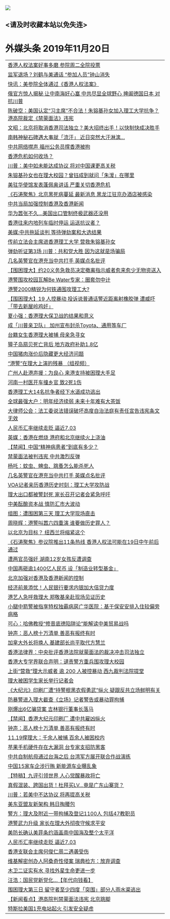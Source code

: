 
<tr>
  <td align=center><img src="https://cdn.jsdelivr.net/gh/gyoupiodf/im1/%E5%BE%AE%E4%BF%A1%E8%AF%B4%E6%98%8E4.jpg" /></td>  
</tr>

## <请及时收藏本站以免失连> </a>
# 外媒头条 2019年11月20日</a>

<table>



<tr><td colspan="2" align="left"><a href="https://xball.casa/oo.aspx?name=c1097145&key=eqxowaguscvmxdgc&from=yy">香港人权法案好事多磨 参院周二全院投票</a></td></tr>


<tr><td colspan="2" align="left"><a href="https://xball.casa/oo.aspx?name=c1097211&key=eqxowaguscvmxdgc&from=yy">监军退场？刘鹤与美通话 “参加人员”钟山消失</a></td></tr>


<tr><td colspan="2" align="left"><a href="https://xball.casa/oo.aspx?name=c1097226&key=eqxowaguscvmxdgc&from=yy">快讯：美参院全体通过《香港人权法案》</a></td></tr>


<tr><td colspan="2" align="left"><a href="https://xball.casa/oo.aspx?name=c1097166&key=eqxowaguscvmxdgc&from=yy">俄官方惊人揭秘 让中南海好心塞 中共尽显全球野心 捭阖德国日本 对抗川普</a></td></tr>


<tr><td colspan="2" align="left"><a href="https://xball.casa/oo.aspx?name=c1097176&key=eqxowaguscvmxdgc&from=yy">陈破空：美国认定“习主席”不合法！朱镕基孙女加入理工大学抗争？港高院裁定《禁蒙面法》违宪</a></td></tr>


<tr><td colspan="2" align="left"><a href="https://xball.casa/oo.aspx?name=c1097229&key=eqxowaguscvmxdgc&from=yy">文昭：北京将取消香港司法独立？美大招终出手！以快制快成决胜手</a></td></tr>


<tr><td colspan="2" align="left"><a href="https://xball.casa/oo.aspx?name=c1097159&key=eqxowaguscvmxdgc&from=yy">南韩神秘石碑遇大事就「流汗」 近日突然大汗淋漓…</a></td></tr>


<tr><td colspan="2" align="left"><a href="https://xball.casa/oo.aspx?name=c1097205&key=eqxowaguscvmxdgc&from=yy">中共网络噤声 福州公务员撑香港被拘</a></td></tr>


<tr><td colspan="2" align="left"><a href="https://xball.casa/oo.aspx?name=c1097204&key=eqxowaguscvmxdgc&from=yy">香港危机如何收场？</a></td></tr>


<tr><td colspan="2" align="left"><a href="https://xball.casa/oo.aspx?name=c1097185&key=eqxowaguscvmxdgc&from=yy">川普：美中如未能达成协议 将对中国课更高关税</a></td></tr>


<tr><td colspan="2" align="left"><a href="https://xball.casa/oo.aspx?name=c1097161&key=eqxowaguscvmxdgc&from=yy">朱镕基孙女也在理大校园？曾钰成到就问「朱湲」在哪里</a></td></tr>


<tr><td colspan="2" align="left"><a href="https://xball.casa/oo.aspx?name=c1097146&key=eqxowaguscvmxdgc&from=yy">美驻华使馆发表蓬佩奥讲话 严重关切香港危机</a></td></tr>


<tr><td colspan="2" align="left"><a href="https://xball.casa/oo.aspx?name=c1097183&key=eqxowaguscvmxdgc&from=yy">《石涛聚焦》北京黑死病蔓延 最新消息 黑龙江驻京办酒店被感染</a></td></tr>


<tr><td colspan="2" align="left"><a href="https://xball.casa/oo.aspx?name=c1097210&key=eqxowaguscvmxdgc&from=yy">中共当局加强控制香港及香港新闻</a></td></tr>


<tr><td colspan="2" align="left"><a href="https://xball.casa/oo.aspx?name=c1097147&key=eqxowaguscvmxdgc&from=yy">华为嚣张不久…美国出口管制终极武器还没用</a></td></tr>


<tr><td colspan="2" align="left"><a href="https://xball.casa/oo.aspx?name=c1097153&key=eqxowaguscvmxdgc&from=yy">香港往来内地列车临时停运 运送抗议者？</a></td></tr>


<tr><td colspan="2" align="left"><a href="https://xball.casa/oo.aspx?name=c1097212&key=eqxowaguscvmxdgc&from=yy">美媒:中共拖延谈判 等待弹劾案和大选结果</a></td></tr>


<tr><td colspan="2" align="left"><a href="https://xball.casa/oo.aspx?name=c1097178&key=eqxowaguscvmxdgc&from=yy">传前立法会主席进香港理工大学 营救朱镕基孙女</a></td></tr>


<tr><td colspan="2" align="left"><a href="https://xball.casa/oo.aspx?name=c1097177&key=eqxowaguscvmxdgc&from=yy">弹劾听证第3场 川普：共和党大胜 因为这就是场骗局</a></td></tr>


<tr><td colspan="2" align="left"><a href="https://xball.casa/oo.aspx?name=c1097143&key=eqxowaguscvmxdgc&from=yy">几名英警官在港充当中共打手 英媒点名批评</a></td></tr>


<tr><td colspan="2" align="left"><a href="https://xball.casa/oo.aspx?name=c1097223&key=eqxowaguscvmxdgc&from=yy">【围困理大】约20义务急救员决定撤离指示威者愈来愈少无物资送入</a></td></tr>


<tr><td colspan="2" align="left"><a href="https://xball.casa/oo.aspx?name=c1097202&key=eqxowaguscvmxdgc&from=yy">港警围攻校园瓦解Be Water专家：圈套勿中计</a></td></tr>


<tr><td colspan="2" align="left"><a href="https://xball.casa/oo.aspx?name=c1097200&key=eqxowaguscvmxdgc&from=yy">港警2000精锐为何铁通围攻理工大?</a></td></tr>


<tr><td colspan="2" align="left"><a href="https://xball.casa/oo.aspx?name=c1097222&key=eqxowaguscvmxdgc&from=yy">【围困理大】19 人控暴动 投诉说普通话警近距离射橡胶弹 遭威吓「带去新屋岭鸡奸」</a></td></tr>


<tr><td colspan="2" align="left"><a href="https://xball.casa/oo.aspx?name=c1097182&key=eqxowaguscvmxdgc&from=yy">夏小强：香港理大保卫战的结果和意义</a></td></tr>


<tr><td colspan="2" align="left"><a href="https://xball.casa/oo.aspx?name=c1097149&key=eqxowaguscvmxdgc&from=yy">成「川普亲卫队」 加州宣布封杀Toyota、通用等车厂</a></td></tr>


<tr><td colspan="2" align="left"><a href="https://xball.casa/oo.aspx?name=c1097206&key=eqxowaguscvmxdgc&from=yy">台籍女生香港理大被捕 母亲急寻女</a></td></tr>


<tr><td colspan="2" align="left"><a href="https://xball.casa/oo.aspx?name=c1097173&key=eqxowaguscvmxdgc&from=yy">獐子岛扇贝死亡背后 地方政府补助1.8亿</a></td></tr>


<tr><td colspan="2" align="left"><a href="https://xball.casa/oo.aspx?name=c1097224&key=eqxowaguscvmxdgc&from=yy">中国猪肉涨价后隐藏更大经济问题</a></td></tr>


<tr><td colspan="2" align="left"><a href="https://xball.casa/oo.aspx?name=c1097203&key=eqxowaguscvmxdgc&from=yy">“港警”在理大上演的残暴 （组视频）</a></td></tr>


<tr><td colspan="2" align="left"><a href="https://xball.casa/oo.aspx?name=c1097198&key=eqxowaguscvmxdgc&from=yy">广州人赴港声援：为良心 来港支持被困理大手足</a></td></tr>


<tr><td colspan="2" align="left"><a href="https://xball.casa/oo.aspx?name=c1097026&key=eqxowaguscvmxdgc&from=yy">河南一村医开车撞乡官 致2死1伤</a></td></tr>


<tr><td colspan="2" align="left"><a href="https://xball.casa/oo.aspx?name=c1097152&key=eqxowaguscvmxdgc&from=yy">香港理工大14名抗争者经下水道成功逃出</a></td></tr>


<tr><td colspan="2" align="left"><a href="https://xball.casa/oo.aspx?name=c1097170&key=eqxowaguscvmxdgc&from=yy">全球最强大户：明年经济续弱 未来十年难有大茶饭</a></td></tr>


<tr><td colspan="2" align="left"><a href="https://xball.casa/oo.aspx?name=c1097218&key=eqxowaguscvmxdgc&from=yy">大律师公会：法工委说法错误破坏高度自治法庭有责任宣告违宪条文无效</a></td></tr>


<tr><td colspan="2" align="left"><a href="https://xball.casa/oo.aspx?name=c1097181&key=eqxowaguscvmxdgc&from=yy">人民币汇率继续走贬 逼近7.03</a></td></tr>


<tr><td colspan="2" align="left"><a href="https://xball.casa/oo.aspx?name=c1097163&key=eqxowaguscvmxdgc&from=yy">英媒：香港在燃烧 港府和北京继续火上浇油</a></td></tr>


<tr><td colspan="2" align="left"><a href="https://xball.casa/oo.aspx?name=c1097194&key=eqxowaguscvmxdgc&from=yy">【禁闻】中国“精神病患者”到底有多少？</a></td></tr>


<tr><td colspan="2" align="left"><a href="https://xball.casa/oo.aspx?name=c1097195&key=eqxowaguscvmxdgc&from=yy">禁蒙面法被判违宪 中共激烈反弹</a></td></tr>


<tr><td colspan="2" align="left"><a href="https://xball.casa/oo.aspx?name=c1097164&key=eqxowaguscvmxdgc&from=yy">杨吒：蚊虫、蜱虫、跳蚤怎么能杀死人</a></td></tr>


<tr><td colspan="2" align="left"><a href="https://xball.casa/oo.aspx?name=c1097167&key=eqxowaguscvmxdgc&from=yy">几名英警官在港充当中共打手 英媒点名批评</a></td></tr>


<tr><td colspan="2" align="left"><a href="https://xball.casa/oo.aspx?name=c1097189&key=eqxowaguscvmxdgc&from=yy">VOA记者亲历香港历史时刻：理工大学攻防战</a></td></tr>


<tr><td colspan="2" align="left"><a href="https://xball.casa/oo.aspx?name=c1097172&key=eqxowaguscvmxdgc&from=yy">理大出口都被警封死 家长召开记者会紧急呼吁</a></td></tr>


<tr><td colspan="2" align="left"><a href="https://xball.casa/oo.aspx?name=c1097168&key=eqxowaguscvmxdgc&from=yy">中美酝酿资本战 慎防汇市大波动</a></td></tr>


<tr><td colspan="2" align="left"><a href="https://xball.casa/oo.aspx?name=c1097180&key=eqxowaguscvmxdgc&from=yy">组图：遭围困第三天 理工大学现场直击</a></td></tr>


<tr><td colspan="2" align="left"><a href="https://xball.casa/oo.aspx?name=c1097193&key=eqxowaguscvmxdgc&from=yy">周晓辉：港警叫嚣六四重演 谁要做历史罪人？</a></td></tr>


<tr><td colspan="2" align="left"><a href="https://xball.casa/oo.aspx?name=c1097188&key=eqxowaguscvmxdgc&from=yy">以北京为目标？ 纽西兰将缩紧这个</a></td></tr>


<tr><td colspan="2" align="left"><a href="https://xball.casa/oo.aspx?name=c1097184&key=eqxowaguscvmxdgc&from=yy">《石涛聚焦》参议院推出11条热线 香港人权法可能在19日中午前后通过</a></td></tr>


<tr><td colspan="2" align="left"><a href="https://xball.casa/oo.aspx?name=c1097225&key=eqxowaguscvmxdgc&from=yy">遭两官员强奸 湖南12岁女孩反遭调查</a></td></tr>


<tr><td colspan="2" align="left"><a href="https://xball.casa/oo.aspx?name=c1097148&key=eqxowaguscvmxdgc&from=yy">中国再砸逾1400亿人民币 设「制造业转型基金」</a></td></tr>


<tr><td colspan="2" align="left"><a href="https://xball.casa/oo.aspx?name=c1097154&key=eqxowaguscvmxdgc&from=yy">北京加强对香港及香港新闻的控制</a></td></tr>


<tr><td colspan="2" align="left"><a href="https://xball.casa/oo.aspx?name=c1097169&key=eqxowaguscvmxdgc&from=yy">经济前景添忧！人民银行要求内银加大信贷力度</a></td></tr>


<tr><td colspan="2" align="left"><a href="https://xball.casa/oo.aspx?name=c1097201&key=eqxowaguscvmxdgc&from=yy">港艺人急呼救理大 郑敬基亲赴现场见证历史</a></td></tr>


<tr><td colspan="2" align="left"><a href="https://xball.casa/oo.aspx?name=c1097219&key=eqxowaguscvmxdgc&from=yy">小腿中箭警被指享特权独霸病房广华医院：基于保安安排入住较偏旁病格</a></td></tr>


<tr><td colspan="2" align="left"><a href="https://xball.casa/oo.aspx?name=c1097175&key=eqxowaguscvmxdgc&from=yy">可心：哈佛教授“修昔底德陷阱论”能解读中美贸易战吗</a></td></tr>


<tr><td colspan="2" align="left"><a href="https://xball.casa/oo.aspx?name=c1097165&key=eqxowaguscvmxdgc&from=yy">钟声：恶人榜十万清单 善恶有报终有时</a></td></tr>


<tr><td colspan="2" align="left"><a href="https://xball.casa/oo.aspx?name=c1097220&key=eqxowaguscvmxdgc&from=yy">加拿大外长将换人 基建部长尚平取代方慧兰</a></td></tr>


<tr><td colspan="2" align="left"><a href="https://xball.casa/oo.aspx?name=c1097196&key=eqxowaguscvmxdgc&from=yy">香港法律界：中央批评香港法院就蒙面法的裁决冲击司法独立</a></td></tr>


<tr><td colspan="2" align="left"><a href="https://xball.casa/oo.aspx?name=c1097228&key=eqxowaguscvmxdgc&from=yy">香港大专学界联合声明：谴责警方重兵围攻理大校园</a></td></tr>


<tr><td colspan="2" align="left"><a href="https://xball.casa/oo.aspx?name=c1097216&key=eqxowaguscvmxdgc&from=yy">上街“营救”理大示威者 逾 200 人被控暴动 西九裁判法院提堂</a></td></tr>


<tr><td colspan="2" align="left"><a href="https://xball.casa/oo.aspx?name=c1097199&key=eqxowaguscvmxdgc&from=yy">理大被困学生家长举行记者会</a></td></tr>


<tr><td colspan="2" align="left"><a href="https://xball.casa/oo.aspx?name=c1097197&key=eqxowaguscvmxdgc&from=yy">《大纪元》印刷厂遭“持警棍黑衣假勇武”纵火 疑跟反共立场鲜明有关</a></td></tr>


<tr><td colspan="2" align="left"><a href="https://xball.casa/oo.aspx?name=c1097217&key=eqxowaguscvmxdgc&from=yy">防暴警进入理大截查《立场》记者警告或暴动罪拘捕</a></td></tr>


<tr><td colspan="2" align="left"><a href="https://xball.casa/oo.aspx?name=c1097144&key=eqxowaguscvmxdgc&from=yy">刚爆出6亿骗贷案 吉林银行董事长落马</a></td></tr>


<tr><td colspan="2" align="left"><a href="https://xball.casa/oo.aspx?name=c1097227&key=eqxowaguscvmxdgc&from=yy">【禁闻】香港大纪元印刷厂 遭中共雇凶纵火</a></td></tr>


<tr><td colspan="2" align="left"><a href="https://xball.casa/oo.aspx?name=c1097174&key=eqxowaguscvmxdgc&from=yy">钟声：恶人榜十万清单 善恶有报终有时</a></td></tr>


<tr><td colspan="2" align="left"><a href="https://xball.casa/oo.aspx?name=c1097162&key=eqxowaguscvmxdgc&from=yy">11.19撑理大：千余人被捕 百余人被困校内</a></td></tr>


<tr><td colspan="2" align="left"><a href="https://xball.casa/oo.aspx?name=c1097214&key=eqxowaguscvmxdgc&from=yy">苹果手机硬件存在大漏洞 台专家支招防黑客</a></td></tr>


<tr><td colspan="2" align="left"><a href="https://xball.casa/oo.aspx?name=c1097157&key=eqxowaguscvmxdgc&from=yy">中共自制航母通过台海之后 台湾军方展开联合作战演练</a></td></tr>


<tr><td colspan="2" align="left"><a href="https://xball.casa/oo.aspx?name=c1097171&key=eqxowaguscvmxdgc&from=yy">中国15家车企涉行贿  新能源车业曝乱象</a></td></tr>


<tr><td colspan="2" align="left"><a href="https://xball.casa/oo.aspx?name=c1097207&key=eqxowaguscvmxdgc&from=yy">【特稿】九评引领世界 人心觉醒暴政将亡</a></td></tr>


<tr><td colspan="2" align="left"><a href="https://xball.casa/oo.aspx?name=c1097179&key=eqxowaguscvmxdgc&from=yy">真假混装、跨国出货！杜拜买LV…竟是广东山寨货？</a></td></tr>


<tr><td colspan="2" align="left"><a href="https://xball.casa/oo.aspx?name=c1097209&key=eqxowaguscvmxdgc&from=yy">川普：若美中不达协议 将再提高关税</a></td></tr>


<tr><td colspan="2" align="left"><a href="https://xball.casa/oo.aspx?name=c1097187&key=eqxowaguscvmxdgc&from=yy">美东亚盟友新架构 韩日掏腰包</a></td></tr>


<tr><td colspan="2" align="left"><a href="https://xball.casa/oo.aspx?name=c1097158&key=eqxowaguscvmxdgc&from=yy">警方：理大及附近一带拘捕及登记1100人 包括47教职员</a></td></tr>


<tr><td colspan="2" align="left"><a href="https://xball.casa/oo.aspx?name=c1097186&key=eqxowaguscvmxdgc&from=yy">港警武力升级 家长在理大外彻夜守候求平安</a></td></tr>


<tr><td colspan="2" align="left"><a href="https://xball.casa/oo.aspx?name=c1097215&key=eqxowaguscvmxdgc&from=yy">美防长确认美菲条约涵盖南中国海及整个太平洋</a></td></tr>


<tr><td colspan="2" align="left"><a href="https://xball.casa/oo.aspx?name=c1097221&key=eqxowaguscvmxdgc&from=yy">人民币汇率继续走贬 逼近7.03</a></td></tr>


<tr><td colspan="2" align="left"><a href="https://xball.casa/oo.aspx?name=c1097155&key=eqxowaguscvmxdgc&from=yy">香港支联会主席何俊仁周二遇袭受伤</a></td></tr>


<tr><td colspan="2" align="left"><a href="https://xball.casa/oo.aspx?name=c1097160&key=eqxowaguscvmxdgc&from=yy">维基解密创办人阿桑奇性侵案 瑞典检方：放弃调查</a></td></tr>


<tr><td colspan="2" align="left"><a href="https://xball.casa/oo.aspx?name=c1097213&key=eqxowaguscvmxdgc&from=yy">木卫二证实有水 寻找外星生命更进一步</a></td></tr>


<tr><td colspan="2" align="left"><a href="https://xball.casa/oo.aspx?name=c1097190&key=eqxowaguscvmxdgc&from=yy">汪浩：国民党新党化…【年代向钱看】</a></td></tr>


<tr><td colspan="2" align="left"><a href="https://xball.casa/oo.aspx?name=c1097156&key=eqxowaguscvmxdgc&from=yy">围困理大第三日 留守者至少四度「突围」部分人雨水渠逃出</a></td></tr>


<tr><td colspan="2" align="left"><a href="https://xball.casa/oo.aspx?name=c1097192&key=eqxowaguscvmxdgc&from=yy">【新闻看点】港高院判禁蒙面法违宪 北京跳脚</a></td></tr>


<tr><td colspan="2" align="left"><a href="https://xball.casa/oo.aspx?name=c1097150&key=eqxowaguscvmxdgc&from=yy">特斯拉美国1充电站起火 引发安全疑虑</a></td></tr>

</table>

